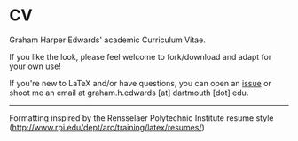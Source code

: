 # CV
Graham Harper Edwards' academic Curriculum Vitae. 

If you like the look, please feel welcome to fork/download and adapt for your own use!

If you're new to LaTeX and/or have questions, you can open an [issue](https://github.com/grahamedwards/CV/issues) or shoot me an email at graham.h.edwards [at] dartmouth [dot] edu. 

---

Formatting inspired by the Rensselaer Polytechnic Institute resume style (http://www.rpi.edu/dept/arc/training/latex/resumes/)
